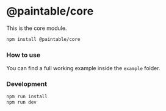 # @paintable/core

This is the core module.

```bash
npm install @paintable/core
```

### How to use

You can find a full working example inside the `example` folder.

### Development

```bash
npm run install
npm run dev
```
